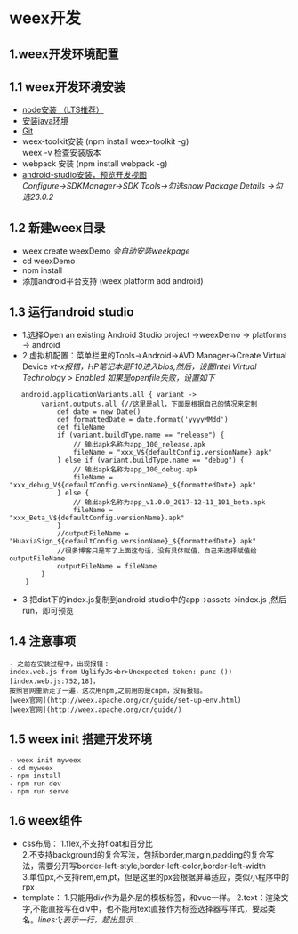 # weex开发
## 1.weex开发环境配置
## 1.1 weex开发环境安装
* [node安装 （LTS推荐）](https://nodejs.org/en/download/)
* [安装java环境](http://www.java.com/zh_CN/)
* [Git](https://git-scm.com)
* weex-toolkit安装 (npm install weex-toolkit -g)  
  weex -v 检查安装版本
* webpack 安装 (npm install webpack -g)
* [android-studio安装，预览开发视图](http://www.android-studio.org/)  
  *Configure->SDKManager->SDK Tools->勾选show Package Details ->勾选23.0.2*

## 1.2 新建weex目录
 * weex create weexDemo
   *会自动安装weekpage*
 * cd weexDemo  
 * npm install  
 * 添加android平台支持 (weex platform add android)
## 1.3 运行android studio
   * 1.选择Open an existing Android Studio project ->weexDemo -> platforms -> android
   * 2.虚拟机配置：菜单栏里的Tools->Android->AVD Manager->Create Virtual Device
    *vt-x报错，HP笔记本是F10进入bios,然后，设置Intel Virtual Technology > Enabled*
    *如果是openfile失败，设置如下*
```
   android.applicationVariants.all { variant ->
        variant.outputs.all {//这里是all，下面是根据自己的情况来定制
            def date = new Date()
            def formattedDate = date.format('yyyyMMdd')
            def fileName
            if (variant.buildType.name == "release") {
                // 输出apk名称为app_100_release.apk
                fileName = "xxx_V${defaultConfig.versionName}.apk"
            } else if (variant.buildType.name == "debug") {
                // 输出apk名称为app_100_debug.apk
                fileName = "xxx_debug_V${defaultConfig.versionName}_${formattedDate}.apk"
            } else {
                // 输出apk名称为app_v1.0.0_2017-12-11_101_beta.apk
                fileName = "xxx_Beta_V${defaultConfig.versionName}.apk"
            }
            //outputFileName = "HuaxiaSign_${defaultConfig.versionName}_${formattedDate}.apk"
            //很多博客只是写了上面这句话，没有具体赋值，自己来选择赋值给outputFileName
            outputFileName = fileName
        }
    }
```
* 3 把dist下的index.js复制到android studio中的app->assets->index.js ,然后run，即可预览
    
## 1.4 注意事项
    - 之前在安装过程中，出现报错：  
    index.web.js from UglifyJs<br>Unexpected token: punc ()) [index.web.js:752,18]，
    按照官网重新走了一遍，这次用npm,之前用的是cnpm，没有报错。
    [weex官网](http://weex.apache.org/cn/guide/set-up-env.html)
    [weex官网](http://weex.apache.org/cn/guide/)
## 1.5 weex init 搭建开发环境
    - weex init myweex
    - cd myweex
    - npm install 
    - npm run dev
    - npm run serve
## 1.6 weex组件
* css布局：
        1.flex,不支持float和百分比    
        2.不支持background的复合写法，包括border,margin,padding的复合写法，需要分开写border-left-style,border-left-color,border-left-width  
        3.单位px,不支持rem,em,pt，但是这里的px会根据屏幕适应，类似小程序中的rpx  
* template：
        1.只能用div作为最外层的模板标签，和vue一样。
        2.text：渲染文字,不能直接写在div中，也不能用text直接作为标签选择器写样式，要起类名。*lines:1;表示一行，超出显示...*
